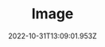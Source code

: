 ---
title: "Image "
date: 2022-10-31T13:09:01.953Z
isDisplay: true
cover: assets/images/tattoo-gfa6573b2c_1280.jpg
tags: tag
---